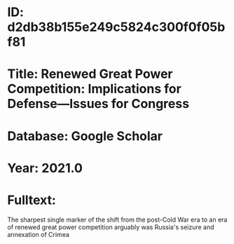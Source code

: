 # ID: d2db38b155e249c5824c300f0f05bf81
# Title: Renewed Great Power Competition: Implications for Defense—Issues for Congress
# Database: Google Scholar
# Year: 2021.0
# Fulltext:
The sharpest single marker of the shift from the post-Cold War era to an era of renewed great power competition arguably was Russia's seizure and annexation of Crimea  